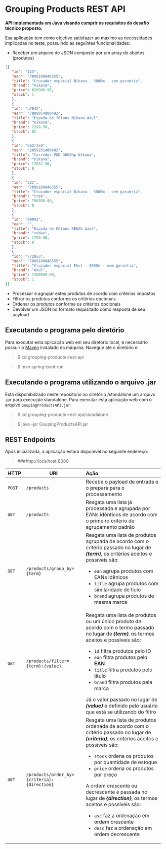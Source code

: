 # Grouping Products REST API

**API implementada em Java visando cumprir os requisitos do desafio técnico proposto.**

Esa aplicação tem como objetivo satisfazer ao máximo as necessidades implicadas no teste, possuindo as seguintes funcionalidades:

 - Receber um arquivo de JSON composto por um array de objetos (produtos)

 ```json
[{
    "id": "123",
    "ean": "7898100848355",
    "title": "Cruzador espacial Nikana - 3000m - sem garantia",
    "brand": "nikana",
    "price": 820900.90,
    "stock": 1
    },
    {
    "id": "u7042",
    "ean": "7898054800492",
    "title": "Espada de fótons Nikana Azul",
    "brand": "nikana",
    "price": 2199.90,
    "stock": 82
    },
    {
    "id": "bb2r3s0",
    "ean": "2059251400402",
    "title": "Corredor POD 3000hp Nikana",
    "brand": "nikana",
    "price": 17832.90,
    "stock": 8
    },
    {
    "id": "321",
    "ean": "7898100848355",
    "title": "Cruzador espacial Nikana - 3000m - sem garantia",
    "brand": "trek",
    "price": 790300.90,
    "stock": 0
    },
    {
    "id": "80092",
    "ean": "",
    "title": "Espada de Fótons REDAV Azul",
    "brand": "redav",
    "price": 1799.90,
    "stock": 0
    },
    {
    "id": "7728uu",
    "ean": "7898100848355",
    "title": "Cruzador espacial Ekul - 3000m - sem garantia",
    "brand": "ekul",
    "price": 1300000.00,
    "stock": 1
}]
```
 - Processar e agrupar estes produtos de acordo com critérios impostos
 - Filtrar os produtos conforme os critérios opcionais
 - Ordenar os produtos conforme os critérios opcionais
 - Devolver um JSON no formato requisitado como resposta de seu payload

## Executando o programa pelo diretório
Para executar esta aplicação web em seu diretório local, é necessário possuir o [Maven](https://maven.apache.org/install.html) instalado na máquina. Navegue até o diretório e:

> $ cd grouping-products-rest-api

> $ mvn spring-boot:run

## Executando o programa utilizando o arquivo .jar
Está disponibilizado neste repositório no diretório /standalone um arquivo .jar para execução standalone.
Para executar esta aplicação web com o arquivo `GoupingProductsAPI.jar`:

> $ cd grouping-products-rest-api/standalone

> $ java -jar GoupingProductsAPI.jar

## REST Endpoints

Após inicializada, a aplicação estará disponível no seguinte endereço:
> ###http://localhost:8080

| HTTP        | URI           | Ação  |
| ------------- |-------------|:-----|
| `POST` | `/products` | Recebe o payload de entrada e o prepara para o processamento |
| `GET` | `/products` | Resgata uma lista já processada e agrupada por EANs idênticos de acordo com o primeiro critério de agrupamento padrão |
| `GET` | `/products/group_by={term}` | Resgata uma lista de produtos agrupada de acordo com o critério passado no lugar de ***{term}***, os critérios aceitos e possíveis são: <ul><li>`ean` agrupa produtos com EANs idênicos</li><li>`title` agrupa produtos com similaridade de tíulo</li><li>`brand` agrupa produtos de mesma marca</li></ul> |
| `GET` | `/products/filter={term}:{value}` | Resgata uma lista de produtos ou um único produto de acordo com o termo passado no lugar de ***{term}***, os termos aceitos e possíveis são: <ul><li>`id` filtra produtos pelo ID</li><li>`ean` filtra produtos pelo **EAN**</li><li>`title`  filtra produtos pelo título</li><li>`brand` filtra produtos pela marca</li></ul> Já o valor passado no lugar de ***{value}*** é definido pelo usuário que está se utilizando do filtro |
| `GET` | `/products/order_by={criteria}:{direction}` | Resgata uma lista de produtos ordenada de acordo com o critério passado no lugar de ***{criteria}***, os critérios aceitos e possíveis são: <ul><li>`stock` ordena os produtos por quantidade de estoque</li><li>`price` ordena os produtos por preço</li></ul> A ordem crescente ou decrescente é passada no lugar de ***{direction}***, os termos aceitos e possíveis são: <ul><li>`asc` faz a ordenação em ordem crescente</li><li>`desc` faz a ordenação em ordem decrescente</li></ul> |
